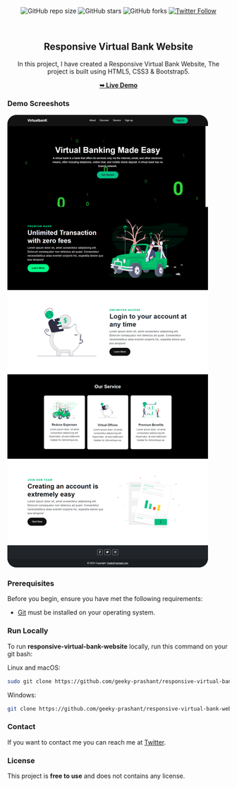 <div align="center">
  
  ![GitHub repo size](https://img.shields.io/github/repo-size/geeky-prashant/responsive-virtual-bank-website)
  ![GitHub stars](https://img.shields.io/github/stars/geeky-prashant/responsive-virtual-bank-website)
  ![GitHub forks](https://img.shields.io/github/forks/geeky-prashant/responsive-virtual-bank-website?style=social)
  [![Twitter Follow](https://img.shields.io/twitter/follow/geekyprashant?style=social)](https://twitter.com/intent/follow?screen_name=geekyprashant)
 
  <br />

  <h2 align="center">Responsive Virtual Bank Website</h2>

  In this project, I have created a Responsive Virtual Bank Website, The project is built using HTML5, CSS3 & Bootstrap5.

  <a href="https://geeky-prashant.github.io/responsive-virtual-bank-website/"><strong>➥ Live Demo</strong></a>

</div>

### Demo Screeshots

![Responsive Virtual Bank Website Desktop Demo](./readme-images/Responsive-Virtual-Bank-Website.png "Desktop Demo")

### Prerequisites

Before you begin, ensure you have met the following requirements:

* [Git](https://git-scm.com/downloads "Download Git") must be installed on your operating system.

### Run Locally

To run **responsive-virtual-bank-website** locally, run this command on your git bash:

Linux and macOS:

```bash
sudo git clone https://github.com/geeky-prashant/responsive-virtual-bank-website.git
```

Windows:

```bash
git clone https://github.com/geeky-prashant/responsive-virtual-bank-website.git
```

### Contact

If you want to contact me you can reach me at [Twitter](https://www.twitter.com/geekyprashant).

### License

This project is **free to use** and does not contains any license.

